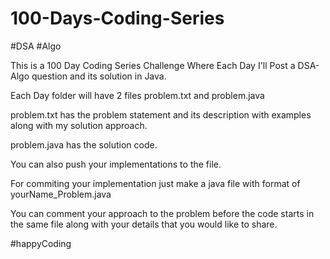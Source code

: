 # 100-Days-Coding-Series

#DSA #Algo

This is a 100 Day Coding Series Challenge Where Each Day I'll Post a DSA-Algo question and its solution in Java.

Each Day folder will have 2 files problem.txt and problem.java

problem.txt has the problem statement and its description with examples along with my solution approach.

problem.java has the solution code.

You can also push your implementations to the file.

For commiting your implementation just make a java file with format of yourName_Problem.java

You can comment your approach to the problem before the code starts in the same file along with your details that you would like to share.

#happyCoding
